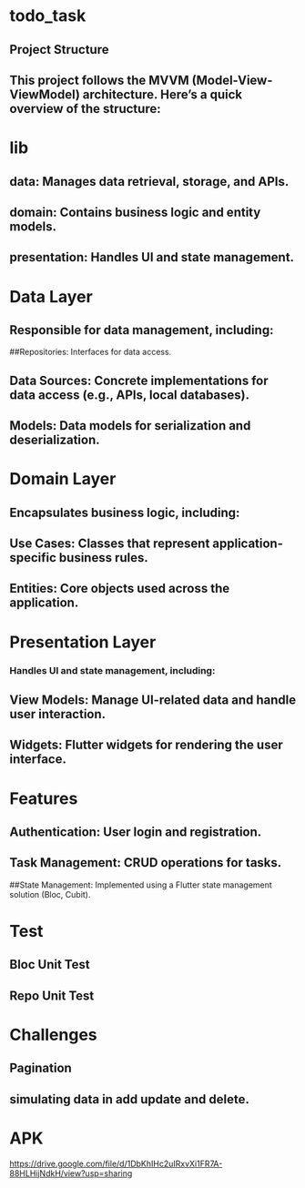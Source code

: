 # todo_task
## Project Structure
## This project follows the MVVM (Model-View-ViewModel) architecture. Here’s a quick overview of the structure:

# lib
## data: Manages data retrieval, storage, and APIs.
## domain: Contains business logic and entity models.
## presentation: Handles UI and state management.

# Data Layer
## Responsible for data management, including:
##Repositories: Interfaces for data access.
## Data Sources: Concrete implementations for data access (e.g., APIs, local databases).
## Models: Data models for serialization and deserialization.

# Domain Layer
## Encapsulates business logic, including:

## Use Cases: Classes that represent application-specific business rules.
## Entities: Core objects used across the application.

# Presentation Layer
### Handles UI and state management, including:

## View Models: Manage UI-related data and handle user interaction.
## Widgets: Flutter widgets for rendering the user interface.

# Features
## Authentication: User login and registration.
## Task Management: CRUD operations for tasks.
##State Management: Implemented using a Flutter state management solution (Bloc, Cubit).

# Test
## Bloc Unit Test 
## Repo Unit Test

# Challenges
## Pagination
## simulating data in add update and delete.

# APK
https://drive.google.com/file/d/1DbKhIHc2uIRxvXi1FR7A-88HLHijNdkH/view?usp=sharing
